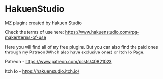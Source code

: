 # HakuenStudio
MZ plugins created by Hakuen Studio.

Check the terms of use here:
https://www.hakuenstudio.com/rpg-maker/terms-of-use

Here you will find all of my free plugins. But you can also find the paid ones through my Patreon(Which also have exclusive ones) or Itch Io Page.

Patreon - https://www.patreon.com/posts/40821023

Itch Io - https://hakuenstudio.itch.io/
